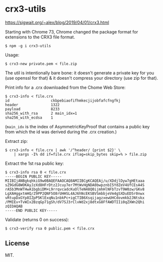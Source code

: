 # crx3-utils

https://sigwait.org/~alex/blog/2019/04/01/crx3.html

Starting with Chrome 73, Chrome changed the package format for
extensions to the CRX3 file format.

    $ npm -g i crx3-utils

Usage:

    $ crx3-new private.pem < file.zip

The util is intentionally bare bone: it doesn't generate a private key
for you (use openssl for that) & it doesn't compress your directory
(use zip for that).

Print info for a .crx downloaded from the Chome Web Store:

~~~
$ crx3-info < file.crx
id                   ckbpebiaofifhmkecjijobfafcfngfkj
header               1322
payload              8233
sha256_with_rsa      2 main_idx=1
sha256_with_ecdsa    1
~~~

(`main_idx` is the index of AsymmetricKeyProof that contains a public
key from which the id was derived during the .crx creation.)

Extract zip:

~~~
$ crx3-info < file.crx | awk '/^header/ {print $2}' \
    | xargs -I% dd if=file.crx iflag=skip_bytes skip=% > file.zip
~~~

Extract the 1st rsa public key:

~~~
$ crx3-info rsa 0 < file.crx
-----BEGIN PUBLIC KEY-----
MIIBIjANBgkqhkiG9w0BAQEFAAOCAQ8AMIIBCgKCAQEAj/u/XDdjlDyw7gHEtaaa
sZ9GdG8WOKAyJzXd8HFrDtz2Jcuy7er7MtWvHgNDA0bwpznbI5YdZeV4UfCEsA4S
rA5b3MnWTHwA1bgbiDM+L9rrqvcadcKuOlTeN48Q0ijmhHlNFbTzvT9W0zw/GKv8
LgXAHggxtmHQ/Z9PP2QNF5O8rUHHSL4AJ6hNcEKSBVSmbbjeVm4gSXDuED5r0nwx
vRtupDxGYp8IZpP5KlExqNu1nbkPc+igCTIB6XsqijagzxewUHCdovmkb2JNtskx
/PMIEv+TvWIx2BzqGp71gSh/dV7SJ3rClvWd2xj8dtxG8FfAWDTIIi0qZXWn2Qhi
zQIDAQAB
-----END PUBLIC KEY-----
~~~

Validate (returns 0 on success):

    $ crx3-verify rsa 0 public.pem < file.crx

## License

MIT.
